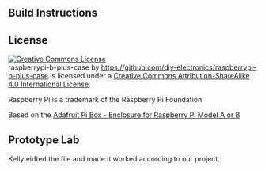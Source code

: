 Build Instructions
------------------


License
-------

<a rel="license" href="http://creativecommons.org/licenses/by-sa/4.0/"><img alt="Creative Commons License" style="border-width:0" src="https://i.creativecommons.org/l/by-sa/4.0/88x31.png" /></a><br /><span xmlns:dct="http://purl.org/dc/terms/" property="dct:title">raspberrypi-b-plus-case</span> by <a xmlns:cc="http://creativecommons.org/ns#" href="https://github.com/diy-electronics/raspberrypi-b-plus-case" property="cc:attributionName" rel="cc:attributionURL">https://github.com/diy-electronics/raspberrypi-b-plus-case</a> is licensed under a <a rel="license" href="http://creativecommons.org/licenses/by-sa/4.0/">Creative Commons Attribution-ShareAlike 4.0 International License</a>.

Raspberry Pi is a trademark of the Raspberry Pi Foundation

Based on the [Adafruit Pi Box - Enclosure for Raspberry Pi Model A or B](https://www.adafruit.com/products/859)

Prototype  Lab
--------------
Kelly eidted the file and made it worked according to our project. 

